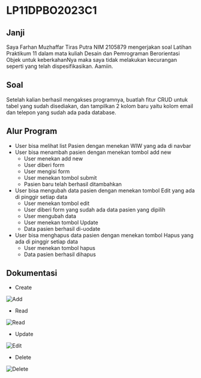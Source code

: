 # LP11DPBO2023C1

## Janji
Saya Farhan Muzhaffar Tiras Putra NIM 2105879 mengerjakan soal Latihan Praktikum 11 dalam mata kuliah Desain dan Pemrograman Berorientasi Objek untuk keberkahanNya maka saya tidak melakukan kecurangan seperti yang telah dispesifikasikan. Aamiin.

## Soal
Setelah kalian berhasil mengakses programnya, buatlah fitur CRUD untuk tabel yang sudah disediakan, dan tampilkan 2 kolom baru yaitu kolom email dan telepon yang sudah ada pada database.

## Alur Program
- User bisa melihat list Pasien dengan menekan WIW yang ada di navbar
- User bisa menambah pasien dengan menekan tombol add new
  - User menekan add new
  - User diberi form
  - User mengisi form
  - User menekan tombol submit
  - Pasien baru telah berhasil ditambahkan
- User bisa mengubah data pasien dengan menekan tombol Edit yang ada di pinggir setiap data
  - User menekan tombol edit
  - User diberi form yang sudah ada data pasien yang dipilih
  - User mengubah data
  - User menekan tombol Update
  - Data pasien berhasil di-uodate
- User bisa menghapus data pasien dengan menekan tombol Hapus yang ada di pinggir setiap data
  - User menekan tombol hapus
  - Data pasien berhasil dihapus
 
## Dokumentasi
- Create

![Add](https://github.com/Hanhan73/LP11DPBO2023C1/assets/96176429/59ac1a4b-fc3b-42c4-a48a-251a290d1a02)

- Read

![Read](https://github.com/Hanhan73/LP11DPBO2023C1/assets/96176429/3f2b0e57-40ce-4d07-947b-c556269244b2)

- Update

![Edit](https://github.com/Hanhan73/LP11DPBO2023C1/assets/96176429/a6c97b14-a49a-4c26-aacf-aff723346dcd)

- Delete

![Delete](https://github.com/Hanhan73/LP11DPBO2023C1/assets/96176429/9824542a-54c8-4b76-8983-770ad25dfef4)
